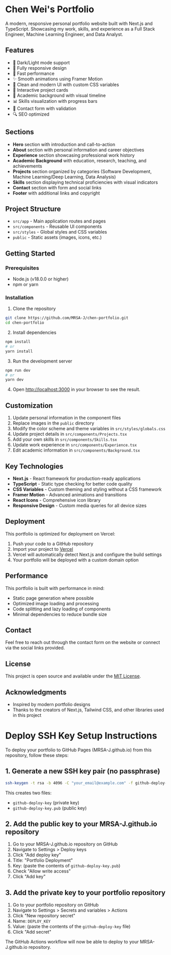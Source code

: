 # Chen Wei's Portfolio

A modern, responsive personal portfolio website built with Next.js and TypeScript. Showcasing my work, skills, and experience as a Full Stack Engineer, Machine Learning Engineer, and Data Analyst.

## Features

- 🌙 Dark/Light mode support
- 📱 Fully responsive design
- 🚀 Fast performance
- ✨ Smooth animations using Framer Motion
- 🎨 Clean and modern UI with custom CSS variables
- 💼 Interactive project cards
- 🧩 Academic background with visual timeline
- 📊 Skills visualization with progress bars
- 📝 Contact form with validation
- 🔍 SEO optimized

## Sections

- **Hero** section with introduction and call-to-action
- **About** section with personal information and career objectives
- **Experience** section showcasing professional work history
- **Academic Background** with education, research, teaching, and achievements
- **Projects** section organized by categories (Software Development, Machine Learning/Deep Learning, Data Analysis)
- **Skills** section displaying technical proficiencies with visual indicators
- **Contact** section with form and social links
- **Footer** with additional links and copyright

## Project Structure

- `src/app` - Main application routes and pages
- `src/components` - Reusable UI components
- `src/styles` - Global styles and CSS variables
- `public` - Static assets (images, icons, etc.)

## Getting Started

### Prerequisites

- Node.js (v18.0.0 or higher)
- npm or yarn

### Installation

1. Clone the repository
```bash
git clone https://github.com/MRSA-J/chen-portfolio.git
cd chen-portfolio
```

2. Install dependencies
```bash
npm install
# or
yarn install
```

3. Run the development server
```bash
npm run dev
# or
yarn dev
```

4. Open [http://localhost:3000](http://localhost:3000) in your browser to see the result.

## Customization

1. Update personal information in the component files
2. Replace images in the `public` directory
3. Modify the color scheme and theme variables in `src/styles/globals.css`
4. Update project details in `src/components/Projects.tsx`
5. Add your own skills in `src/components/Skills.tsx`
6. Update work experience in `src/components/Experience.tsx`
7. Edit academic information in `src/components/Background.tsx`

## Key Technologies

- **Next.js** - React framework for production-ready applications
- **TypeScript** - Static type checking for better code quality
- **CSS Variables** - Custom theming and styling without a CSS framework
- **Framer Motion** - Advanced animations and transitions
- **React Icons** - Comprehensive icon library
- **Responsive Design** - Custom media queries for all device sizes

## Deployment

This portfolio is optimized for deployment on Vercel:

1. Push your code to a GitHub repository
2. Import your project to [Vercel](https://vercel.com/)
3. Vercel will automatically detect Next.js and configure the build settings
4. Your portfolio will be deployed with a custom domain option

## Performance

This portfolio is built with performance in mind:

- Static page generation where possible
- Optimized image loading and processing
- Code splitting and lazy loading of components
- Minimal dependencies to reduce bundle size

## Contact

Feel free to reach out through the contact form on the website or connect via the social links provided.

## License

This project is open source and available under the [MIT License](LICENSE).

## Acknowledgments

- Inspired by modern portfolio designs
- Thanks to the creators of Next.js, Tailwind CSS, and other libraries used in this project

# Deploy SSH Key Setup Instructions

To deploy your portfolio to GitHub Pages (MRSA-J.github.io) from this repository, follow these steps:

## 1. Generate a new SSH key pair (no passphrase)

```bash
ssh-keygen -t rsa -b 4096 -C "your_email@example.com" -f github-deploy-key -N ""
```

This creates two files:
- `github-deploy-key` (private key)
- `github-deploy-key.pub` (public key)

## 2. Add the public key to your MRSA-J.github.io repository

1. Go to your MRSA-J.github.io repository on GitHub
2. Navigate to Settings > Deploy keys
3. Click "Add deploy key"
4. Title: "Portfolio Deployment"
5. Key: (paste the contents of `github-deploy-key.pub`)
6. Check "Allow write access"
7. Click "Add key"

## 3. Add the private key to your portfolio repository

1. Go to your portfolio repository on GitHub
2. Navigate to Settings > Secrets and variables > Actions
3. Click "New repository secret"
4. Name: `DEPLOY_KEY`
5. Value: (paste the contents of the `github-deploy-key` file)
6. Click "Add secret"

The GitHub Actions workflow will now be able to deploy to your MRSA-J.github.io repository.
